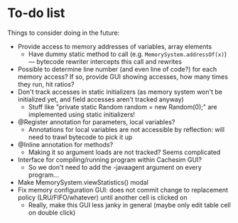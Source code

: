 To-do list
==========

Things to consider doing in the future:
* Provide access to memory addresses of variables, array elements
    * Have dummy static method to call (e.g. `MemorySystem.addressOf(x)`) — bytecode rewriter intercepts this call and rewrites
* Possible to determine line number (and even line of code?) for each memory access? If so, provide GUI showing accesses, how many times they run, hit ratios?
* Don't track accesses in static initializers (as memory system won't be initialized yet, and field accesses aren't tracked anyway)
    * Stuff like "private static Random random = new Random(0);" are implemented using static initializers!
* @Register annotation for parameters, local variables?
    * Annotations for local variables are not accessible by reflection: will need to trawl bytecode to pick it up
* @Inline annotation for methods?
    * Making it so argument loads are not tracked? Seems complicated
* Interface for compiling/running program within Cachesim GUI?
    * So we don't need to add the -javaagent argument on every program...
* Make MemorySystem.viewStatistics() modal
* Fix memory configuration GUI: does not commit change to replacement policy (LRU/FIFO/whatever) until another cell is clicked on
    * Really, make this GUI less janky in general (maybe only edit table cell on double click)
